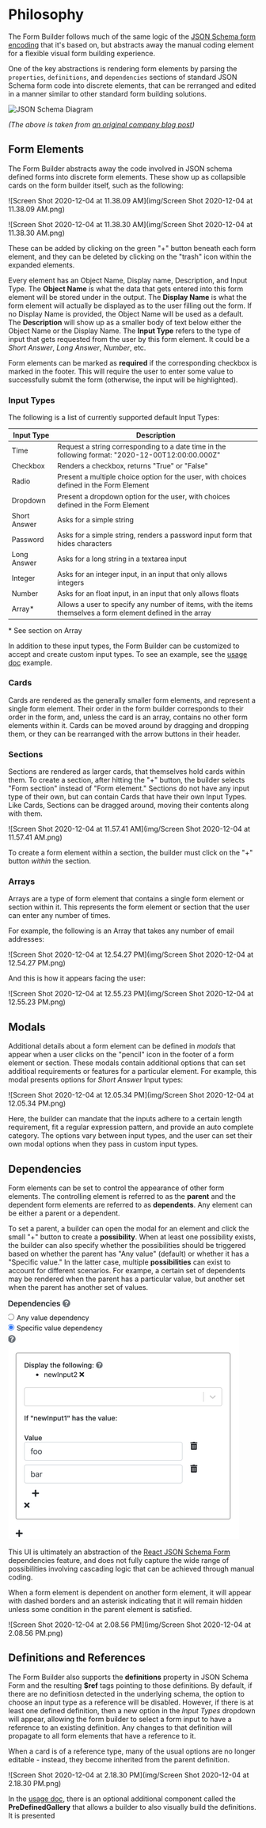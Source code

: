 # Philosophy

The Form Builder follows much of the same logic of the [JSON Schema form encoding](https://react-jsonschema-form.readthedocs.io/en/latest/) that it's based on, but abstracts away the manual coding element for a flexible visual form building experience. 

One of the key abstractions is rendering form elements by parsing the `properties`, `definitions`, and `dependencies` sections of standard JSON Schema form code into discrete elements, that can be rerranged and edited in a manner similar to other standard form building solutions. 

![JSON Schema Diagram](https://www.ginkgobioworks.com/wp-content/uploads/2020/10/image1.png)

*(The above is taken from [an original company blog post](https://www.ginkgobioworks.com/2020/10/08/building-a-no-code-json-schema-form-builder/))*

## Form Elements

The Form Builder abstracts away the code involved in JSON schema defined forms into discrete form elements. These show up as collapsible cards on the form builder itself, such as the following:

![Screen Shot 2020-12-04 at 11.38.09 AM](img/Screen Shot 2020-12-04 at 11.38.09 AM.png)

![Screen Shot 2020-12-04 at 11.38.30 AM](img/Screen Shot 2020-12-04 at 11.38.30 AM.png)

These can be added by clicking on the green "+" button beneath each form element, and they can be deleted by clicking on the "trash" icon within the expanded elements.

Every element has an Object Name, Display name, Description, and Input Type. The **Object Name** is what the data that gets entered into this form element will be stored under in the output. The **Display Name** is what the form element will actually be displayed as to the user filling out the form. If no Display Name is provided, the Object Name will be used as a default. The **Description** will show up as a smaller body of text below either the Object Name or the Display Name. The **Input Type** refers to the type of input that gets requested from the user by this form element. It could be a *Short Answer*, *Long Answer*, *Number*, etc.

Form elements can be marked as **required** if the corresponding checkbox is marked in the footer. This will require the user to enter some value to successfully submit the form (otherwise, the input will be highlighted).

### Input Types

The following is a list of currently supported default Input Types:

| Input Type   | Description                                                  |
| ------------ | ------------------------------------------------------------ |
| Time         | Request a string corresponding to a date time in the following format: "2020-12-00T12:00:00.000Z" |
| Checkbox     | Renders a checkbox, returns "True" or "False"                |
| Radio        | Present a multiple choice option for the user, with choices defined in the Form Element |
| Dropdown     | Present a dropdown option for the user, with choices defined in the Form Element |
| Short Answer | Asks for a simple string                                     |
| Password     | Asks for a simple string, renders a password input form that hides characters |
| Long Answer  | Asks for a long string in a textarea input                   |
| Integer      | Asks for an integer input, in an input that only allows integers |
| Number       | Asks for an float input, in an input that only allows floats |
| Array*       | Allows a user to specify any number of items, with the items themselves a form element defined in the array |

\* See section on Array

In addition to these input types, the Form Builder can be customized to accept and create custom input types. To see an example, see the [usage doc](https://github.com/ginkgobioworks/react-jsonschema-form-editor/blob/main/docs/Usage.md) example.

### Cards

Cards are rendered as the generally smaller form elements, and represent a single form element. Their order in the form builder corresponds to their order in the form, and, unless the card is an array, contains no other form elements within it. Cards can be moved around by dragging and dropping them, or they can be rearranged with the arrow buttons in their header.

### Sections

Sections are rendered as larger cards, that themselves hold cards within them. To create a section, after hitting the "+" button, the builder selects "Form section" instead of "Form element." Sections do not have any input type of their own, but can contain Cards that have their own Input Types. Like Cards, Sections can be dragged around, moving their contents along with them.

![Screen Shot 2020-12-04 at 11.57.41 AM](img/Screen Shot 2020-12-04 at 11.57.41 AM.png)

To create a form element within a section, the builder must click on the "+" button *within* the section.

### Arrays

Arrays are a type of form element that contains a single form element or section within it. This represents the form element or section that the user can enter any number of times.

For example, the following is an Array that takes any number of email addresses:

![Screen Shot 2020-12-04 at 12.54.27 PM](img/Screen Shot 2020-12-04 at 12.54.27 PM.png)

And this is how it appears facing the user:

![Screen Shot 2020-12-04 at 12.55.23 PM](img/Screen Shot 2020-12-04 at 12.55.23 PM.png)

## Modals

Additional details about a form element can be defined in *modals* that appear when a user clicks on the "pencil" icon in the footer of a form element or section. These modals contain additional options that can set additioal requirements or features for a particular element. For example, this modal presents options for *Short Answer* Input types:

![Screen Shot 2020-12-04 at 12.05.34 PM](img/Screen Shot 2020-12-04 at 12.05.34 PM.png)

Here, the builder can mandate that the inputs adhere to a certain length requirement, fit a regular expression pattern, and provide an auto complete category. The options vary between input types, and the user can set their own modal options when they pass in custom input types.

## Dependencies

Form elements can be set to control the appearance of other form elements. The controlling element is referred to as the **parent** and the dependent form elements are referred to as **dependents**. Any element can be either a parent or a dependent.

To set a parent, a builder can open the modal for an element and click the small "+" button to create a **possibility**. When at least one possibility exists, the builder can also specify whether the possibilities should be triggered based on whether the parent has "Any value" (default) or whether it has a "Specific value." In the latter case, multiple **possibilities** can exist to account for different scenarios. For exampe, a certain set of dependents may be rendered when the parent has a particular value, but another set when the parent has another set of values.

<img src="img/Screen Shot 2020-12-04 at 1.18.05 PM.png" alt="Screen Shot 2020-12-04 at 1.18.05 PM" style="zoom: 50%;" />

This UI is ultimately an abstraction of the [React JSON Schema Form](https://react-jsonschema-form.readthedocs.io/en/latest/usage/dependencies/) dependencies feature, and does not fully capture the wide range of possibilities involving cascading logic that can be achieved through manual coding.

When a form element is dependent on another form element, it will appear with dashed borders and an asterisk indicating that it will remain hidden unless some condition in the parent element is satisfied.

![Screen Shot 2020-12-04 at 2.08.56 PM](img/Screen Shot 2020-12-04 at 2.08.56 PM.png)

## Definitions and References

The Form Builder also supports the **definitions** property in JSON Schema Form and the resulting **$ref** tags pointing to those definitions. By default, if there are no definitiosn detected in the underlying schema, the option to choose an input type as a reference will be disabled. However, if there is at least one defined definition, then a new option in the *Input Types* dropdown will appear, allowing the form builder to select a form input to have a reference to an existing definition. Any changes to that definition will propagate to all form elements that have a reference to it.

When a card is of a reference type, many of the usual options are no longer editable - instead, they become inherited from the parent definition.

![Screen Shot 2020-12-04 at 2.18.30 PM](img/Screen Shot 2020-12-04 at 2.18.30 PM.png)

In the [usage doc](https://github.com/ginkgobioworks/react-jsonschema-form-editor/blob/main/docs/Usage.md), there is an optional additional component called the **PreDefinedGallery** that allows a builder to also visually build the definitions. It is presented

